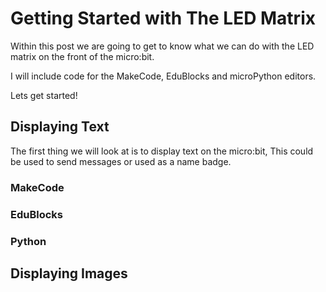 # Getting Started with The LED Matrix

Within this post we are going to get to know what we can do with the LED matrix on the front of the micro:bit.

I will include code for the MakeCode, EduBlocks and microPython editors.

Lets get started!

## Displaying Text

The first thing we will look at is to display text on the micro:bit, This could be used to send messages or used as a name badge.

### MakeCode

### EduBlocks

### Python

## Displaying Images
